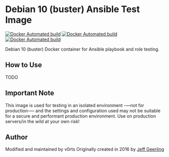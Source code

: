 # Debian 10 (buster) Ansible Test Image

[![Docker Automated build](https://img.shields.io/docker/automated/v0rts/docker-debian10?maxAge=2592000)](https://hub.docker.com/r/v0rts/docker-debian10/)
[![Docker Automated build](https://img.shields.io/docker/pulls/v0rts/docker-debian10?maxAge=2592000)](https://hub.docker.com/r/v0rts/docker-debian10/)
[![Docker Automated build](https://img.shields.io/docker/stars/v0rts/docker-debian10?maxAge=2592000)](https://hub.docker.com/r/v0rts/docker-debian10/)

Debian 10 (buster) Docker container for Ansible playbook and role testing.

## How to Use

TODO

## Important Note

This image is  used for testing in an isolated environment -—not for production-— and the settings and configuration used may not be suitable for a secure and performant production environment. Use on production servers/in the wild at your own risk!

## Author

Modified and maintained by v0rts
Originally created in 2016 by [Jeff Geerling](http://jeffgeerling.com/)
